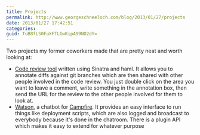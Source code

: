 ```yaml
---
title: Projects
permalink: http://www.georgeschneeloch.com/blog/2013/01/27/projects
date: 2013/01/27 17:42:51
categories: 
guid: TuB8fLS0FuXFTLGwKipA99NO2dY=
---
```

Two projects my former coworkers made that are pretty neat and worth looking at:

- [Code review tool](http://github.com/skermes/review) written using Sinatra and haml. It allows you to annotate diffs against git branches which are then shared with other people involved in the code review. You just double click on the area you want to leave a comment, write something in the annotation box, then send the URL for the review to the other people involved for them to look at.
- [Watson](http://github.com/babbaco/watson), a chatbot for [Campfire](http://www.campfirenow.com). It provides an easy interface to run things like deployment scripts, which are also logged and broadcast to everybody because it's done in the chatroom. There is a plugin API which makes it easy to extend for whatever purpose
